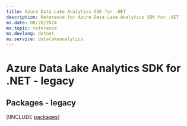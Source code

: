 ```yaml
---
title: Azure Data Lake Analytics SDK for .NET
description: Reference for Azure Data Lake Analytics SDK for .NET
ms.date: 08/28/2024
ms.topic: reference
ms.devlang: dotnet
ms.service: datalakeanalytics
---
```

# Azure Data Lake Analytics SDK for .NET - legacy
## Packages - legacy
[!INCLUDE [packages](data-lake-analytics-index.md)]